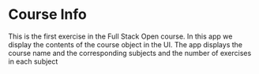 # Course Info

This is the first exercise in the Full Stack Open course. In this app we display the contents of the course object in the UI. The app displays the course name and the corresponding subjects and the number of exercises in each subject